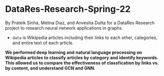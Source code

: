 # DataRes-Research-Spring-22

By Prateik Sinha, Melina Diaz, and Anvesha Dutta for a DataRes Research project to research neural network applications in graphs.

- `data` is Wikipedia articles including their links to each other, categories, and entire text of each article.


**We performed deep learning and natural language processing on Wikipedia articles to classify articles by category and identify keywords. This allowed us to compare the effectiveness of classfication by links vs. by content, and understand GCN and GNN.**
